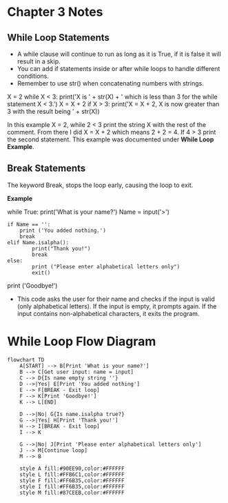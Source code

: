 # Chapter 3 Notes

## While Loop Statements

- A while clause will continue to run as long as it is True, if it is false it will result in a skip. 
- You can add if statements inside or after while loops to handle different conditions.
- Remember to use str() when concatenating numbers with strings.

X = 2 
while X < 3:
    print('X is ' + str(X) + ' which is less than 3 for the while statement X < 3.')
    X = X + 2 
    if X > 3:
        print('X = X + 2, X is now greater than 3 with the result being ' + str(X))

In this example X = 2, while 2  < 3 print the string X with the rest of the comment. From there I did X = X + 2 which means 2 + 2 = 4. If 4 > 3 print the second statement. This example was documented under **While Loop Example**. 


## Break Statements

The keyword Break, stops the loop early, causing the loop to exit. 

**Example**

while True:
    print('What is your name?')
    Name = input('>')

    if Name == '': 
        print ('You added nothing.')
        break
    elif Name.isalpha():
            print("Thank you!")
            break
    else: 
            print ("Please enter alphabetical letters only")
            exit()

print ('Goodbye!')

- This code asks the user for their name and checks if the input is valid (only alphabetical letters). If the input is empty, it prompts again. If the input contains non-alphabetical characters, it exits the program.

# While Loop Flow Diagram


```mermaid
flowchart TD
    A[START] --> B[Print 'What is your name?']
    B --> C[Get user input: name = input]
    C --> D{Is name empty string ''}
    D -->|Yes| E[Print 'You added nothing']
    E --> F[BREAK - Exit loop]
    F --> K[Print 'Goodbye!']
    K --> L[END]
    
    D -->|No| G{Is name.isalpha true?}
    G -->|Yes| H[Print 'Thank you!']
    H --> I[BREAK - Exit loop]
    I --> K
    
    G -->|No| J[Print 'Please enter alphabetical letters only']
    J --> M[Continue loop]
    M --> B
    
    style A fill:#90EE90,color:#FFFFFF
    style L fill:#FFB6C1,color:#FFFFFF
    style F fill:#FF6B35,color:#FFFFFF
    style I fill:#FF6B35,color:#FFFFFF
    style M fill:#87CEEB,color:#FFFFFF
```

